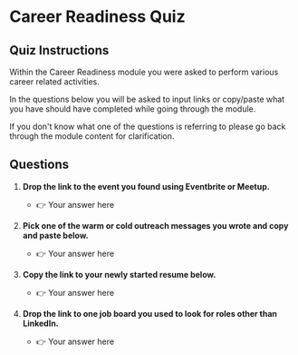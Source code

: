 # Career Readiness Quiz

## Quiz Instructions

Within the Career Readiness module you were asked to perform various career related activities.

In the questions below you will be asked to input links or copy/paste what you have should have completed while going through the module.

If you don't know what one of the questions is referring to please go back through the module content for clarification.

## Questions

1. **Drop the link to the event you found using Eventbrite or Meetup.**
    - 👉 Your answer here

2. **Pick one of the warm or cold outreach messages you wrote and copy and paste below.**
    - 👉 Your answer here

3. **Copy the link to your newly started resume below.**
    - 👉 Your answer here

4. **Drop the link to one job board you used to look for roles other than LinkedIn.**
    - 👉 Your answer here

